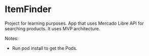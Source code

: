 # ItemFinder
Project for learning purposes. App that uses Mercado Libre API for searching products. It uses MVP architecture.
  
 Notes:
- Run pod install to get the Pods.
